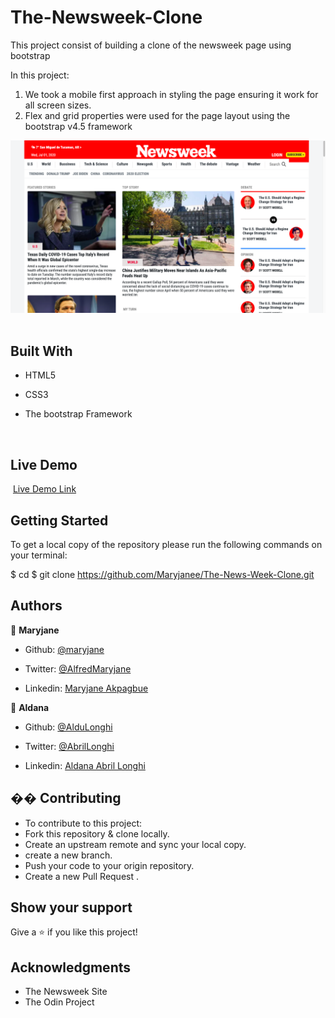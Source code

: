 # The-Newsweek-Clone

This project consist of building a clone of the newsweek page using bootstrap

In this project:

1. We took a mobile first approach in styling the page ensuring it work for all screen sizes.
2. Flex and grid properties were used for the page layout using the bootstrap v4.5 framework

![screenshot](/assets/newsweek.png)
​​

## Built With

- HTML5
- CSS3
- The bootstrap Framework

  ​

## Live Demo

​
[Live Demo Link](https://rawcdn.githack.com/Maryjanee/The-Newsweek-Clone/4d19c93d89324e5527e8139e305dc14b47f3da9b/index.html)
​

## Getting Started

To get a local copy of the repository please run the following commands on your terminal:

$ cd <folder>
$ git clone https://github.com/Maryjanee/The-News-Week-Clone.git
​

## Authors

👤 **Maryjane**

- Github: [@maryjane](https://github.com/maryjanee)

- Twitter: [@AlfredMaryjane](https://twitter.com/AlfredMaryjane)

- Linkedin: [Maryjane Akpagbue](https://www.linkedin.com/in/maryjane-akpagbue-1500b7173/)

👤 **Aldana**
​

- Github: [@AlduLonghi](https://github.com/AlduLonghi)

- Twitter: [@AbrilLonghi](https://twitter.com/AbrilLonghi)

- Linkedin: [Aldana Abril Longhi](https://www.linkedin.com/in/aldana-abril-longhi-a842ba1a7/)
  ​

## �� Contributing

- To contribute to this project:
- Fork this repository & clone locally.
- Create an upstream remote and sync your local copy.
- create a new branch.
- Push your code to your origin repository.
- Create a new Pull Request .

## Show your support

Give a ⭐️ if you like this project!
​

## Acknowledgments

- The Newsweek Site
- The Odin Project
